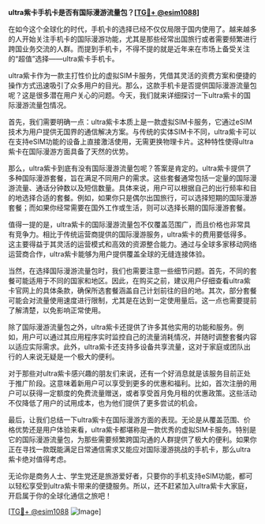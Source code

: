 **ultra紫卡手机卡是否有国际漫游流量包？[[TG💪+ @esim1088](https://t.me/s/esim1088)]**

在如今这个全球化的时代，手机卡的选择已经不仅仅局限于国内使用了。越来越多的人开始关注手机卡的国际漫游功能，尤其是那些经常出国旅行或者需要频繁进行跨国业务交流的人群。而提到手机卡，不得不提的就是近年来在市场上备受关注的“超值”选择——ultra紫卡手机卡。

ultra紫卡作为一款主打性价比的虚拟SIM卡服务，凭借其灵活的资费方案和便捷的操作方式迅速吸引了众多用户的目光。那么，这款手机卡是否提供国际漫游流量包呢？这是很多潜在用户关心的问题。今天，我们就来详细探讨一下ultra紫卡的国际漫游流量包情况。

首先，我们需要明确一点：ultra紫卡本质上是一款虚拟SIM卡服务，它通过eSIM技术为用户提供无国界的通信解决方案。与传统的实体SIM卡不同，ultra紫卡可以在支持eSIM功能的设备上直接激活使用，无需更换物理卡片。这种特性使得ultra紫卡在国际漫游方面具备了天然的优势。

那么，ultra紫卡到底有没有国际漫游流量包呢？答案是肯定的。ultra紫卡提供了多种国际漫游套餐，旨在满足不同用户的需求。这些套餐通常包括一定量的国际漫游流量、通话分钟数以及短信数量。具体来说，用户可以根据自己的出行频率和目的地选择合适的套餐。例如，如果你只是偶尔出国旅行，可以选择短期的国际漫游套餐；而如果你经常需要在国外工作或生活，则可以选择长期的国际漫游套餐。

值得一提的是，ultra紫卡的国际漫游流量包不仅覆盖范围广，而且价格也非常具有竞争力。相比于传统运营商提供的国际漫游服务，ultra紫卡的费用要低得多。这主要得益于其灵活的运营模式和高效的资源整合能力。通过与全球多家移动网络运营商合作，ultra紫卡能够为用户提供覆盖全球的无缝连接体验。

当然，在选择国际漫游流量包时，我们也需要注意一些细节问题。首先，不同的套餐可能适用于不同的国家和地区。因此，在购买之前，建议用户仔细查看ultra紫卡官网上的具体条款，确保所选套餐涵盖自己计划前往的目的地。其次，部分套餐可能会对流量使用速度进行限制，尤其是在达到一定使用量后。这一点也需要提前了解清楚，以免影响正常使用。

除了国际漫游流量包之外，ultra紫卡还提供了许多其他实用的功能和服务。例如，用户可以通过其应用程序实时监控自己的流量消耗情况，并随时调整套餐内容以适应实际需求。此外，ultra紫卡还支持多设备共享流量，这对于家庭或团队出行的人来说无疑是一个极大的便利。

对于那些对ultra紫卡感兴趣的朋友们来说，还有一个好消息就是该服务目前正处于推广阶段。这意味着新用户可以享受到更多的优惠和福利。比如，首次注册的用户可以获得一定额度的免费流量赠送，或者享受首月免月租的优惠政策。这些活动不仅降低了用户的试用成本，也为他们提供了更多尝试的机会。

最后，让我们总结一下ultra紫卡在国际漫游方面的表现。无论是从覆盖范围、价格优势还是用户体验来看，ultra紫卡都堪称是一款优秀的虚拟SIM卡服务。特别是它的国际漫游流量包，为那些需要频繁跨国沟通的人群提供了极大的便利。如果你正在寻找一款既能满足日常通信需求又能应对国际漫游挑战的手机卡，那么ultra紫卡绝对值得考虑。

无论你是商务人士、学生党还是旅游爱好者，只要你的手机支持eSIM功能，都可以轻松享受到ultra紫卡带来的便捷服务。所以，还不赶紧加入ultra紫卡大家庭，开启属于你的全球化通信之旅吧！

[[TG💪+ @esim1088](https://t.me/s/esim1088) ![Image](https://i.postimg.cc/4NQfJmqS/Snipaste-2025-05-13-00-14-12.png)]
